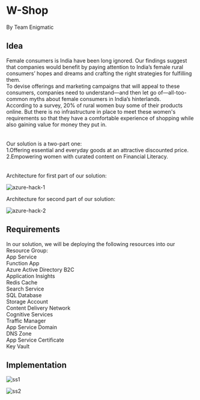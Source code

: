 # W-Shop 
By Team Enigmatic 

## Idea

Female consumers is India have been long ignored. Our findings suggest that companies would benefit by paying attention to India’s female rural consumers’ hopes and dreams and crafting the right strategies for fulfilling them. <br />
To devise offerings and marketing campaigns that will appeal to these consumers, companies need to understand—and then let go of—all-too-common myths about female consumers in India’s hinterlands. <br />
According to a survey, 20% of rural women buy some of their products online. But there is no infrastructure in place to meet these women's requirements so that they have a comfortable experience of shopping while also gaining value for money they put in. <br />
<br /> <br />
Our solution is a two-part one: <br />
1.Offering essential and everyday goods at an attractive discounted price. <br />
2.Empowering women with curated content on Financial Literacy. <br />
<br /> <br />
Architecture for first part of our solution: <br />

![azure-hack-1](https://user-images.githubusercontent.com/74253329/174651579-83eb5bbd-3172-476a-b797-1e4f075545c9.png)

Architecture for second part of our solution: <br />

![azure-hack-2](https://user-images.githubusercontent.com/74253329/174651692-1725c3b0-835a-45d3-bd25-995df488834e.png)

## Requirements

In our solution, we will be deploying the following resources into our Resource Group: <br />
App Service <br />
Function App <br />
Azure Active Directory B2C <br />
Application Insights <br />
Redis Cache <br />
Search Service <br />
SQL Database <br />
Storage Account <br />
Content Delivery Network <br />
Cognitive Services <br />
Traffic Manager <br />
App Service Domain <br />
DNS Zone <br />
App Service Certificate <br />
Key Vault <br />

## Implementation
![ss1](https://user-images.githubusercontent.com/50752220/174659303-5050c72e-797f-4a17-9d9d-479731e6fdb2.png)

![ss2](https://user-images.githubusercontent.com/50752220/174659320-6ffa301c-bf5f-4b18-9b0d-8aad7838194f.png)


